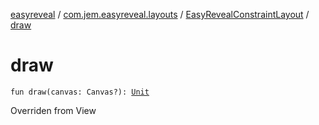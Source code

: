[easyreveal](../../index.md) / [com.jem.easyreveal.layouts](../index.md) / [EasyRevealConstraintLayout](index.md) / [draw](./draw.md)

# draw

`fun draw(canvas: Canvas?): `[`Unit`](https://kotlinlang.org/api/latest/jvm/stdlib/kotlin/-unit/index.html)

Overriden from View

